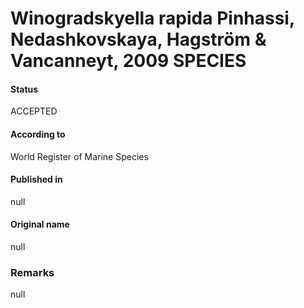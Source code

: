 Winogradskyella rapida Pinhassi, Nedashkovskaya, Hagström & Vancanneyt, 2009 SPECIES
=======

#### Status
ACCEPTED

#### According to
World Register of Marine Species

#### Published in
null

#### Original name
null

### Remarks
null